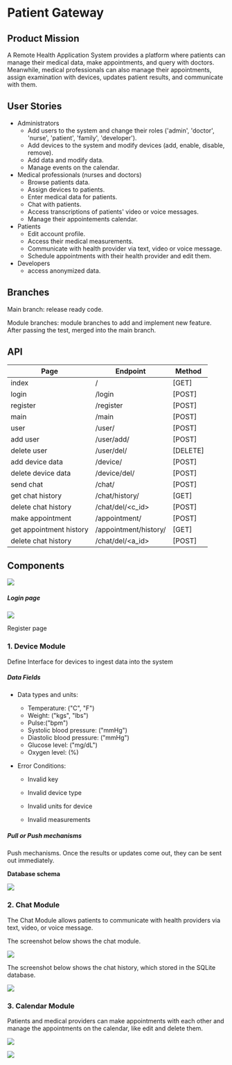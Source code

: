 # Patient Gateway
## Product Mission

A Remote Health Application System provides a platform where patients can manage their medical data, make appointments, and query with doctors. 
Meanwhile, medical professionals can also manage their appointments, assign examination with devices, updates patient results, and communicate with them.



## User Stories

- Administrators
  - Add users to the system and change their roles ('admin', 'doctor', 'nurse', 'patient', 'family', 'developer').
  - Add devices to the system and modify devices (add, enable, disable, remove).
  - Add data and modify data.
  - Manage events on the calendar.
- Medical professionals (nurses and doctors)
  - Browse patients data.
  - Assign devices to patients.
  - Enter medical data for patients. 
  - Chat with patients.
  - Access transcriptions of  patients' video or voice messages.
  - Manage their appointements calendar.
- Patients
  - Edit account profile.
  - Access their medical measurements.
  - Communicate with health provider via text, video or voice message.
  - Schedule appointments with their health provider and edit them.
- Developers
  - access anonymized data.



## Branches

Main branch: release ready code.

Module branches: module branches to add and implement new feature. After passing the test, merged into the main branch.



## API

| Page                    | Endpoint                    | Method   |
| ----------------------- | --------------------------- | -------- |
| index                   | /                           | [GET]    |
| login                   | /login                      | [POST]   |
| register                | /register                   | [POST]   |
| main                    | /main                       | [POST]   |
| user                    | /user/<user>                | [POST]   |
| add user                | /user/add/<user>            | [POST]   |
| delete user             | /user/del/<user>            | [DELETE] |
| add device data         | /device/<user>              | [POST]   |
| delete device data      | /device/del/<user>          | [POST]   |
| send chat               | /chat/<user>                | [POST]   |
| get chat history        | /chat/history/<user>        | [GET]    |
| delete chat history     | /chat/del/<c_id>            | [POST]   |
| make appointment        | /appointment/<user>         | [POST]   |
| get appointment history | /appointment/history/<user> | [GET]    |
| delete chat history     | /chat/del/<a_id>            | [POST]   |



## Components

![](./img/achitect.png)



##### Login page

![](./img/login.png)

Register page





### 1. Device Module

Define Interface for devices to ingest data into the system

##### Data Fields 

- Data types and units:
  - Temperature: ("C", "F")
  - Weight: ("kgs", "lbs")
  - Pulse:("bpm")
  - Systolic blood pressure: ("mmHg")
  - Diastolic blood pressure: ("mmHg")
  - Glucose level: ("mg/dL")
  - Oxygen level: (%)

- Error Conditions:

  - Invalid key

  - Invalid device type

  - Invalid units for device

  - Invalid measurements

##### Pull or Push mechanisms

Push mechanisms. Once the results or updates come out, they can be sent out immediately.



**Database schema**

![](./img/device_db.png)



### 2. Chat Module

The Chat Module allows patients to communicate with health providers via text, video, or voice message.

The screenshot below shows the chat module.

![](./img/send_chat.png)

The screenshot below shows the chat history, which stored in the SQLite database.

![](./img/chat_history.png)



### 3. Calendar Module

Patients and medical providers can make appointments with each other and manage the appointments on the calendar, like edit and delete them.

![ ](./img/new_apt.png)

![ ](./img/apt.png)
